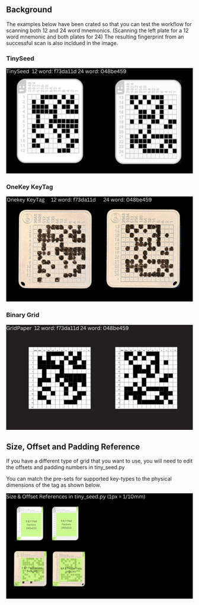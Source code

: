 ## Background
The examples below have been crated so that you can test the workflow for scanning both 12 and 24 word mnemonics. (Scanning the left plate for a 12 word mnemonic and both plates for 24) The resulting fingerprint from an successful scan is also incldued in the image.

### TinySeed
![](../../img/tinyseed_binarygrid/tinyseed.jpg)

### OneKey KeyTag
![](../../img/tinyseed_binarygrid/onekey_keytag.jpg)

### Binary Grid
![](../../img/tinyseed_binarygrid/binarygrid.jpg)

## Size, Offset and Padding Reference
If you have a different type of grid that you want to use, you will need to edit the offsets and padding numbers in tiny_seed.py

You can match the pre-sets for supported key-types to the physical dimensions of the tag as shown below.

![](../../img/tinyseed_binarygrid/size_reference.jpg)